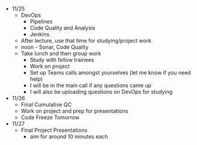 - 11/25
  - DevOps
    - Pipelines
    - Code Quality and Analysis
    - Jenkins
  - After lecture, use that time for studying/project work
  - noon - Sonar, Code Quality
  - Take lunch and then group work
    - Study with fellow trainees
    - Work on project
    - Set up Teams calls amongst yourselves (let me know if you need help)
    - I will be in the main call if any questions came up
    - I will also be uploading questions on DevOps for studying
- 11/26
  - Final Cumulative QC
  - Work on project and prep for presentations
  - Code Freeze Tomorrow
- 11/27
  - Final Project Presentations
    - aim for around 10 minutes each 